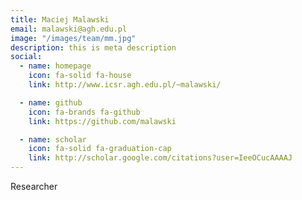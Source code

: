 ```yaml
---
title: Maciej Malawski
email: malawski@agh.edu.pl
image: "/images/team/mm.jpg"
description: this is meta description
social:
  - name: homepage
    icon: fa-solid fa-house
    link: http://www.icsr.agh.edu.pl/~malawski/

  - name: github
    icon: fa-brands fa-github
    link: https://github.com/malawski

  - name: scholar
    icon: fa-solid fa-graduation-cap
    link: http://scholar.google.com/citations?user=IeeOCucAAAAJ
---
```


Researcher
